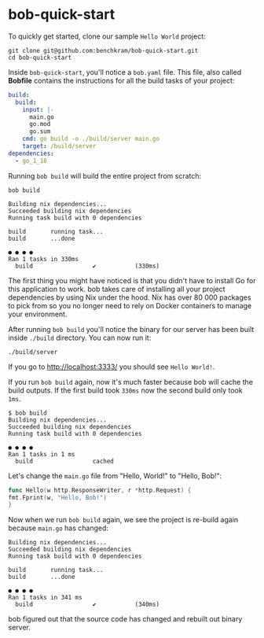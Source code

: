 # bob-quick-start

To quickly get started, clone our sample `Hello World` project:

```shell
git clone git@github.com:benchkram/bob-quick-start.git
cd bob-quick-start 
```

Inside `bob-quick-start`, you'll notice a `bob.yaml` file. This file, also called **Bobfile** contains the instructions
for all the build tasks of your project:

```yaml
build:
  build:
    input: |-
      main.go
      go.mod
      go.sum
    cmd: go build -o ./build/server main.go
    target: /build/server
dependencies:
  - go_1_18
```

Running `bob build` will build the entire project from scratch:

```shell
bob build

Building nix dependencies...
Succeeded building nix dependencies
Running task build with 0 dependencies

build      	running task...
build      	...done

● ● ● ●
Ran 1 tasks in 330ms 
  build              	✔       	(330ms)
```

The first thing you might have noticed is that you didn't have to install Go for this application to work. bob takes
care
of installing all your project dependencies by using Nix under the hood. Nix has over 80 000 packages to pick from so
you
no longer need to rely on Docker containers to manage your environment.

After running `bob build` you'll notice the binary for our server has been built inside `./build` directory. You can now
run it:

```shell
./build/server 
```

If you go to [http://localhost:3333/](http://localhost:3333/) you should see `Hello World!`.

If you run `bob build` again, now it's much faster because bob will cache the build outputs. If the first build
took `330ms`
now the second build only took `1ms`.

```shell
$ bob build     
Building nix dependencies...
Succeeded building nix dependencies
Running task build with 0 dependencies

● ● ● ●
Ran 1 tasks in 1 ms
  build              	cached  
```

Let's change the `main.go` file from "Hello, World!" to "Hello, Bob!":

```go
func Hello(w http.ResponseWriter, r *http.Request) {
fmt.Fprint(w, "Hello, Bob!")
}
```

Now when we run `bob build` again, we see the project is re-build again because `main.go` has changed:

```shell
Building nix dependencies...
Succeeded building nix dependencies
Running task build with 0 dependencies

build      	running task...
build      	...done

● ● ● ●
Ran 1 tasks in 341 ms
  build              	✔       	(340ms)
```

bob figured out that the source code has changed and rebuilt out binary server. 

